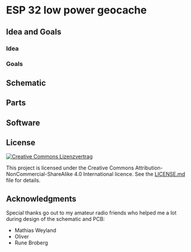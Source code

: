 # ESP 32 low power geocache


## Idea and Goals

### Idea

### Goals

## Schematic

## Parts

## Software

## License
<a rel="license" href="http://creativecommons.org/licenses/by-nc-sa/4.0/"><img alt="Creative Commons Lizenzvertrag" style="border-width:0" src="https://i.creativecommons.org/l/by-nc-sa/4.0/88x31.png" /></a>

This project is licensed under the Creative Commons Attribution-NonCommercial-ShareAlike 4.0 International licence. See the [LICENSE.md](LICENSE.md) file for details.
## Acknowledgments
Special thanks go out to my amateur radio friends who helped me a lot during design of the schematic and PCB:
* Mathias Weyland
* Oliver
* Rune Broberg

